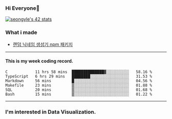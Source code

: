 ### Hi Everyone👋

[![seongyle's 42 stats](https://badge42.vercel.app/api/v2/cl260u6td000609l4p4inxynw/stats?cursusId=21&coalitionId=86)](https://github.com/JaeSeoKim/badge42)

### What i made

- [랜덤 닉네임 생성기 npm 패키지](https://www.npmjs.com/package/korean-random-names-generator)

---

#### This is my week coding record.

<!--START_SECTION:waka-->

```text
C            11 hrs 58 mins  ██████████████▓░░░░░░░░░░   58.16 %
TypeScript   6 hrs 29 mins   ████████░░░░░░░░░░░░░░░░░   31.53 %
Markdown     56 mins         █░░░░░░░░░░░░░░░░░░░░░░░░   04.56 %
Makefile     23 mins         ▒░░░░░░░░░░░░░░░░░░░░░░░░   01.88 %
SQL          20 mins         ▒░░░░░░░░░░░░░░░░░░░░░░░░   01.68 %
Bash         15 mins         ▒░░░░░░░░░░░░░░░░░░░░░░░░   01.22 %
```

<!--END_SECTION:waka-->
--- 

### I'm interested in Data Visualization.



<!--
**YeonSeong-Lee/YeonSeong-Lee** is a ✨ _special_ ✨ repository because its `README.md` (this file) appears on your GitHub profile.

Here are some ideas to get you started:

- 🔭 I’m currently working on ...
- 🌱 I’m currently learning ...
- 👯 I’m looking to collaborate on ...
- 🤔 I’m looking for help with ...
- 💬 Ask me about ...
- 📫 How to reach me: ...
- 😄 Pronouns: ...
- ⚡ Fun fact: ...
-->
